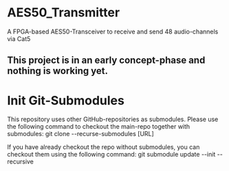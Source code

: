# AES50_Transmitter
A FPGA-based AES50-Transceiver to receive and send 48 audio-channels via Cat5

## This project is in an early concept-phase and nothing is working yet.

# Init Git-Submodules
This repository uses other GitHub-repositories as submodules. Please use the following command to checkout the main-repo together with submodules:
	git clone --recurse-submodules [URL]

If you have already checkout the repo without submodules, you can checkout them using the following command:
	git submodule update --init --recursive

